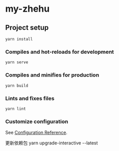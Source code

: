 <!--
 * @Author: your name
 * @Date: 2020-11-24 15:27:26
 * @LastEditTime: 2020-12-04 10:38:57
 * @LastEditors: Please set LastEditors
 * @Description: In User Settings Edit
 * @FilePath: \my-zhehu\README.md
-->
# my-zhehu

## Project setup
```
yarn install
```

### Compiles and hot-reloads for development
```
yarn serve
```

### Compiles and minifies for production
```
yarn build
```

### Lints and fixes files
```
yarn lint
```

### Customize configuration
See [Configuration Reference](https://cli.vuejs.org/config/).


更新依赖包
yarn upgrade-interactive --latest